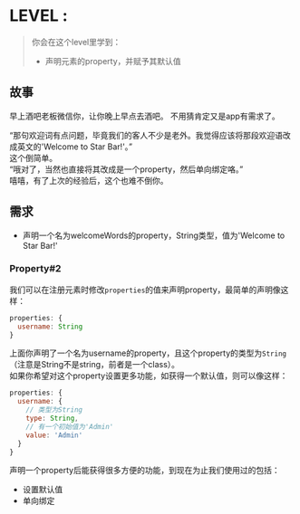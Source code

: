 # LEVEL :

> 你会在这个level里学到：
>
> - 声明元素的property，并赋予其默认值

## 故事
早上酒吧老板微信你，让你晚上早点去酒吧。
不用猜肯定又是app有需求了。

“那句欢迎词有点问题，毕竟我们的客人不少是老外。我觉得应该将那段欢迎语改成英文的'Welcome to Star Bar!'。”  
这个倒简单。  
“哦对了，当然也直接将其改成是一个property，然后单向绑定咯。”  
嘻嘻，有了上次的经验后，这个也难不倒你。

## 需求

- 声明一个名为welcomeWords的property，String类型，值为'Welcome to Star Bar!'

### Property#2
我们可以在注册元素时修改`properties`的值来声明property，最简单的声明像这样：

```javascript
properties: {
  username: String
}
```

上面你声明了一个名为username的property，且这个property的类型为`String`（注意是String不是string，前者是一个class）。  
如果你希望对这个property设置更多功能，如获得一个默认值，则可以像这样：

```javascript
properties: {
  username: {
    // 类型为String
    type: String,
    // 有一个初始值为'Admin'
    value: 'Admin'
  }
}
```

声明一个property后能获得很多方便的功能，到现在为止我们使用过的包括：

- 设置默认值
- 单向绑定